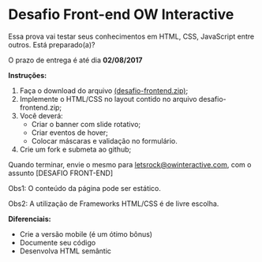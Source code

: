 # Desafio Front-end OW Interactive
Essa prova vai testar seus conhecimentos em HTML, CSS, JavaScript entre outros. Está preparado(a)?

O prazo de entrega é até dia **02/08/2017**

**Instruções:**

1. Faça o download do arquivo [(desafio-frontend.zip)](https://github.com/owInteractive/estagio-frontend/raw/master/desafio-frontend.zip);
2. Implemente o HTML/CSS no layout contido no arquivo desafio-frontend.zip;
3. Você deverá:
    * Criar o banner com slide rotativo;
    * Criar eventos de hover;
    * Colocar máscaras e validação no formulário.
4. Crie um fork e submeta ao github;

Quando terminar, envie o mesmo para [letsrock@owinteractive.com](letsrock@owinteractive.com), com o assunto [DESAFIO FRONT-END]

Obs1: O conteúdo da página pode ser estático.

Obs2: A utilização de Frameworks HTML/CSS é de livre escolha.

**Diferenciais:**
* Crie a versão mobile (é um ótimo bônus)
* Documente seu código
* Desenvolva HTML semântic
